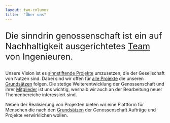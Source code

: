 ```yaml
---
layout: two-columns
title:  "Über uns"
---
```

<p style="font-size: 1.6875rem;">Die sinndrin genossenschaft ist ein auf Nachhaltigkeit ausgerichtetes <a href="/ueber-uns/team/">Team</a> von Ingenieuren.</p>

Unsere Vision ist es <a href="/angebote/">sinnstiftende Projekte</a> umzusetzen, die der Gesellschaft von Nutzen sind. Dabei sind wir offen für <a href="/ueber-uns/realisierte-projekte/">alle Projekte</a> die unseren <a href="/ueber-uns/grundsaetze/">Grundsätzen</a> folgen. Die stetige Weiterentwicklung der Genossenschaft und ihrer <a href="/ueber-uns/team/">Mitglieder</a> ist uns wichtig, weshalb wir auch an der Bearbeitung neuer Themenbereiche interessiert sind.

Neben der Realisierung von Projekten bieten wir eine Plattform für Menschen die nach den <a href="/ueber-uns/grundsaetze/">Grundsätzen</a> der Genossenschaft Aufträge und Projekte verwirklichen wollen.
